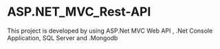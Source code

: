 # ASP.NET_MVC_Rest-API
This project is developed by using ASP.Net MVC Web API , .Net Console Application, SQL Server and .Mongodb
